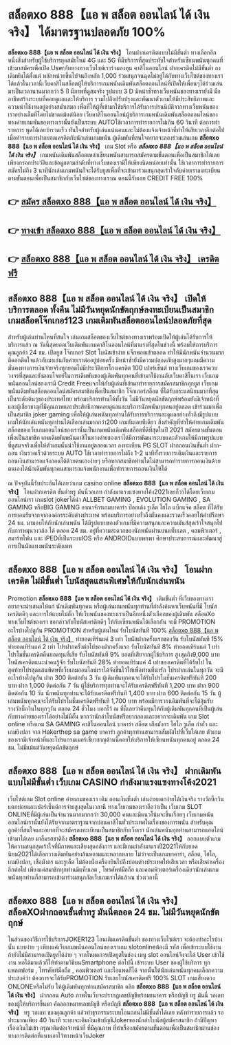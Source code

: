# สล็อตxo 888【แอ พ สล็อต ออนไลน์ ได้ เงิน จริง】  ได้มาตรฐานปลอดภัย 100%

**สล็อตxo 888【แอ พ สล็อต ออนไลน์ ได้ เงิน จริง】** โอนฝากเครดิตแบบไม่มีขั้นต่ำ  ทางเลือกอีกหนึ่งสิ่งสำหรับผู้ใช้บริการยุคสมัยใหม่ 4G และ 5G ที่มีบริการที่สุดประทับใจสำหรับเซียนพนันทุกคนที่เข้ามาสมัครเพื่อเปิด Userกับทางทางเว็บไซต์เราร่วมลงทุน คาสิโนออนไลน์ ฝากเครดิตไม่มีขั้นต่ำ ลงเดิมพันได้ตั้งแต่ หลักหน่วยขึ้นไปจนถึงหลัก 1,000 ร่วมสนุกจนฉุดไม่อยู่ได้กับทางเว็บไซต์ของทางเราได้แล้วในเวลานี้เว็บคาสิโนสล็อตผู้ให้บริการเกมพนันเดิมพันสล็อตออนไลน์ที่เปิดให้เพื่อนๆได้ร่วมเล่นมาเป็นเวลานานมากกว่า 5 ปี มีภาพที่ดูสมจริง รูปแบบ 3 D
มิหนำซ้ำทางเว็บพนันของทางเรายังมี มืออาชีพสร้างระบบที่คอยดูแลและให้บริการ  รวมไปถึงปรับปรุงและพัฒนาตัวเกมให้มีประสิทธิภาพและความน่าใช้งานอยู่อย่างสม่ำเสมอ เพื่อที่ให้ผู้ที่เข้ามาใช้บริการได้รับการปรนนิบัติจากทางเว็บพนันของเราอย่างเต็มที่โดยไม่ขาดแม้แต่น้อย เว็บคาสิโนออนไลน์ผู้บริการเกมพนันเดิมพันสล็อตออนไลน์ของทางค่ายเกมพันของทางเรานั้นยังเป็นระบบ AUTOใช้เวลาการทำรายการไม่เกิน 60 วินาที ต่อการทำรายการ พูดได้เลยว่ารวดเร็ว ทันใจสำหรับผู้เล่นแน่นอนและไม่ต้องแจ้งเจ้าหน้าที่ทำให้เสียเวลาอีกต่อไปเมื่อทำรายการฝากยอดเครดิตกับนักเล่นเกมพนัน
ผู้เดิมพันที่สนใจอยากจะลองร่วมเล่นเกม **สล็อตxo 888【แอ พ สล็อต ออนไลน์ ได้ เงิน จริง】** เกม Slot  หรือ ***สล็อตxo 888【แอ พ สล็อต ออนไลน์ ได้ เงิน จริง】*** เกมพนันเดิมพันสล็อตเหล่าเซียนพนันสามารถสมัครตามขั้นตอนเพื่อเป็นสมาชิกได้เลยเพียงกรอกประวัติและข้อมูลตามลำดับที่ทางเว็บของเรามีให้เพียงนิดหน่อยเท่านั้น ใช้เวลาการทำรายการสมัครไม่ถึง 3 นาทีนักเล่นเกมพนันก็จะได้รับยูสเพื่อที่จะเข้ามาร่วมสนุกสุดเร้าใจกับค่ายเราลงทะเบียนตามขั้นตอนเพื่อเป็นสมาชิกกับเว็บไซต์ของทางเราณ ตอนนี้รับเลย CREDIT FREE 100%

## 👉 [สมัคร สล็อตxo 888【แอ พ สล็อต ออนไลน์ ได้ เงิน จริง】](https://archa888.com/)
## 👉 [ทางเข้า สล็อตxo 888【แอ พ สล็อต ออนไลน์ ได้ เงิน จริง】](https://archa888.com/)
## 👉 [สล็อตxo 888【แอ พ สล็อต ออนไลน์ ได้ เงิน จริง】 เครดิตฟรี](https://archa888.com/)

## สล็อตxo 888【แอ พ สล็อต ออนไลน์ ได้ เงิน จริง】 เปิดให้บริการตลอด ทั้งคืน ไม่มีวันหยุดนักขัตฤกษ์ลงทะเบียนเป็นสมาชิก เกมสล็อตโจ๊กเกอร์123 เกมเดิมพันสล็อตออนไลน์ปลอดภัยที่สุด

สำหรับผู้เล่นท่านไหนที่สนใจ เล่นเกมสล็อตของเว็บไซต์ของทางเราพร้อมเปิดให้ผู้เล่นได้รับการให้บริการแล้ว ณ วันนี้สุดยอดเว็บเดิมพันเกมคาสิโนออนไลน์ที่มาแรงที่สุดในช่วงนี้ พร้อมให้การบริการคุณลูกค้า 24 ชม. เปิดยูส โจ๊กเกอร์ Slot โบนัสเข้าง่าย แจ็กพอตเข้าตลอด ทำให้มีนักพนันจำนวนมากติดอกติดใจแล้วกับมาเล่นกับค่ายเราต่ออยู่บ่อยครั้ง มิหนำซ้ำยังมีความปลอดภัยสูงมากๆแถมมีความมั่นคงทางการเงินจ่ายจริงทุกยอดไม่มีประวัติการโกงเครดิต 100 เปอร์เซ็นต์ ทางเว็บเกมของเราควบวงจรที่สุดและยังตอบโจทย์ในการเดิมพันของผู้เดิมพันทุกคนที่เข้ามาใช้งานกับเว็บคาสิโนเรา
เว็บเกมพนันออนไลน์ของเรามี Credit Freeแจกให้กับผู้เล่นที่เข้ามาทำรายการสมัครสมาชิกทุกยูส เว็บเกมพนันเดิมพันสล็อตออนไลน์สมัครสมาชิกเพื่อเป็นสมาชิก โจ๊กเกอร์สล็อต ที่ได้รับกระแสนิยมมากที่สุดเป็นระดับต้นๆของประเทศไทย พร้อมบริการท่านได้ทั้งวัน ไม่มีวันหยุดนักขัตฤกษ์พร้อมยังมีเจ้าหน้าที่และผู้เชี่ยวชาญที่มีคุณภาพและประสิทธิภาพคอยดูแลและบริการนักพนันทุกคนอยู่ตลอด เข้าร่วมมาเพื่อเป็นสมาชิก joker gaming เพื่อให้ผู้เล่นพนันทุกท่านได้รับการบริการและดูแลอย่างทั่วถึงมีรูปแบบเกมให้นักเล่นพนันทุกท่านได้เลือกเล่นมากกว่า200 เกมกันเลยทีเดียว
สิ่งสำคัญที่ทำให้ค่ายเกมเดิมพันสล็อตของเว็บเกมออนไลน์ของเรานั้นเป็นเกมพนันเดิมพันสล็อตที่ดีที่สุดในปี 2021 สมัครตามขั้นตอนเพื่อเป็นสมาชิก  เกมเดิมพันพนันคาสิโนทางค่ายของเราได้มีการพัฒนาระบบและตัวเกมให้มีภาพรูปแบบที่ดูสมจจริงเพื่อให้ตัวเกมนั้นน่าใช้งานอยู่ตลอดเวลา ลงทะเบียน  PG SLOT ฝากถอนเงินขั้นต่ำ ฝาก-ถอน เงินรวดเร็วด้วยระบบ AUTO ใช้เวลาทำรายการไม่ถึง 1-2 นาทีทั้งรายการเติมเงินและรายการถอนเงินสามารถแจ้งถอนได้ด้วยตนเองง่ายๆ หรือหากสมาชิกท่านใดไม่สามารถทำรายการถอนเงินด้วยตนเองได้นักเดิมพันทุกคนสามารถแจ้งพนักงานเพื่อทำรายการถอนเงินให้ได้

ณ ปัจจุบันนี้รับประกันได้เลยว่าเกม casino online **สล็อตxo 888【แอ พ สล็อต ออนไลน์ ได้ เงิน จริง】** โอนฝากเครดิต ขั้นต่ำทรู มันนี่วอเลท กำลังมาแรงแซงทางโค้ง2021เลยก็ว่าได้โดยเว็บเกมออนไลน์เรา เกมslot jokerได้นำ ALLBET GAMING , EVOLUTION GAMING , SA GAMING หรือBIG GAMING อาณาจักรเกมบาคาร่า ป๊อกเด้ง รูเล็ต ไฮโล แบ็กแจ๊ค สล็อต ที่ได้รับการยอมรับจากจากองค์กรระดับต่างประเทศ พร้อมบริการอย่างทั่วถึงมั่นคงและรวดเร็วคอยให้คำปรึกษา 24 ชม. มามอบให้กับนักเล่นพนัน ได้มีรูปแบบของตัวเกมที่มีความสนุกและความมันส์สุดเร้าใจสนุกไปกับการหมุนวงวล้อ ได้ ตลอด 24 ชม. อยู่ที่ความสะดวกของนักพนันผ่านบนแท็บเลต , คอมพิวเตอร์ , สมาร์ทโฟน และ iPEDที่เป็นระบบIOS หรือ ANDROIDแบบพกพา ศึกษาประสบการณ์และพัฒนาสู่การเป็นนักแทงพนันระดับเทพ

## สล็อตxo 888【แอ พ สล็อต ออนไลน์ ได้ เงิน จริง】 โอนฝากเครดิต ไม่มีขั้นต่ำ โบนัสสุดแสนพิเศษให้กับนักเล่นพนัน

 Promotion  **สล็อตxo 888【แอ พ สล็อต ออนไลน์ ได้ เงิน จริง】** เติมขั้นต่ำ ที่เว็บของทางเราอยากจะนำเสนอให้แก่  นักเดิมพันทุกคน หรือผู้เล่นเกมพนันทุกท่านที่กำลังค้นหาเว็บพนันที่มี โบนัสเครดิตดีๆ และการให้แบบไม่กั๊ก ให้เว็บพนันของทางเราเป็นอีกหนึ่งตัวเลือกของผู้เดิมพัน สล็อตXo ทางเว็บไซต์ของเรา ขอกล่าวกับโบนัสเครดิตดีๆ ให้กับเซียนพนันได้เลือกกัน จะมี PROMOTION อะไรบ้างไปดูกัน
 PROMOTION สำหรับผู้เล่นใหม่ รับโบนัสทันที 100% [สล็อตxo 888【แอ พ สล็อต ออนไลน์ ได้ เงิน จริง】](https://archa888.com/) ทำยอดเทิร์นแค่ 3 เท่า
โบนัสฝากครั้งแรกของวัน รับโบนัสทันที 15% ทำยอดเทิร์นแค่ 2 เท่า
โปรฝากครั้งต่อไปของฝากครั้งแรก รับโบนัสทันที 8% ทำยอดเทิร์นแค่ 1 เท่า
โปรโมชั่นเครดิตคืนยอดทุนที่เสีย รับโบนัสทันที 9% ยอดที่เสียจากผู้ใช้บริการ สูงสุดถึง9,000 บาท
โบนัสเครดิตแนะนำคนรู้จัก รับโบนัสทันที 28% ทำยอดเทิร์นแค่ 4 เท่าของเครดิตที่ได้รับไป
ในสุดท้ายโปรสุดแสนพิศษที่เว็บเกมออนไลน์เราได้จัดขึ้นไว้ให้เพื่อท่านที่น่ารัก โปรฝากเล่นในทุกวัน จะมีอะไรบ้างไปดูกัน
ฝาก 300 ติดต่อกัน 3 วัน ผู้เดิมพันทุกคนจะได้รับโปรโมชั่นเครดิตฟรีทันที 200 บาท
ฝาก 1,000 ติดต่อกัน 7 วัน ผู้ใช้บริการทุกท่านจะได้รับเครดิตฟรีทันที 1,200 บาท
ฝาก 900 ติดต่อกัน 10 วัน นักพนันทุกท่านจะได้รับเครดิตฟรีทันที 1,400 บาท
ฝาก 600 ติดต่อกัน 15 วัน ผู้เล่นพนันทุกคนจะได้รับโปรโมชั่นเครดิตฟรีทันที 1,700 บาท
พร้อมมีการวางเดิมพันที่จะได้ลุ้นรับรางวัลบิ๊กวินในทุกๆวัน ตลอด 24 ชั่วโมง บอกไว้ ณ ที่นี้เลยว่าคืนทุนให้กับผู้เดิมพันทุกคนที่เป็นผู้เล่นกับทางค่ายของเราได้อย่างไม่มีอั้น หากว่านักล่าโบนัสฟรีอยากลองและอยากจะเดิมพัน เกม Slot online หรือเกม SA GAMING คาสิโนออนไลน์ บาคาร่า สล็อต เสือมังกร ไฮโล รูเล็ต กำถั่ว และ เกมยิงปลา จาก Hakerthep sa game บาคาร่า ลูกค้าทุกท่านสามารถสัมผัสไปที่เว็บได้เลย ตัวเกมของเรามีเจ้าหน้าที่และโปรแกรมเมอร์เชี่ยวชาญด้านนี้คอยให้บริการให้เซียนพนันทุกคนอยู่ ตลอด 24 ชม. ไม่มีแม้แต่วันหยุดนักขัตฤกษ์

## สล็อตxo 888【แอ พ สล็อต ออนไลน์ ได้ เงิน จริง】 ฝากเดิมพัน แบบไม่มีขั้นต่ำ  เว็บเกม CASINO กำลังมาแรงแซงทางโค้ง2021

เว็บไซต์เกม Slot online ค่ายเกมของเรา เติม ถอนเงินขั้นต่ำ เล่นง่ายแตกง่ายได้เงินจริง รางวัลบิ๊กวินแตกบ่อยและเปอร์เซ็นต์การจ่ายสูงสุดในเวลานี ทางเว็บเกมของเราถือว่าเป็น เว็บเกม SLOT ONLINEที่มีผู้เล่นเป็นจำนวนมากมากกว่า 30,000 คนและมีแนวโน้มจะขึ้นเรื่อยๆ เว็บเกมพนันออนไลน์เรานั้นยังได้รับจากมาตราฐานจากบ่อนคาสิโนทั่วประเทศในเรื่องของการพนัน สำหรับคุณลูกค้าที่สนใจและอยากที่จะสมัครลงทะเบียนเป็นสมาชิกกับเว็บเรา นักเล่นพนันทุกท่านสามารถแอดไลน์เข้ามาได้เลย
	มาลิ้มรสชาติถึง **สล็อตxo 888【แอ พ สล็อต ออนไลน์ ได้ เงิน จริง】** ออกแบบตัวเกมให้ความสนุกสุดเร้าใจที่มีภาพและเสียงสุดอลังการ และมีเกมกำลังมาแรงปี2021ให้กับยอดนิยม2021ได้เลือกวางเดิมพันอย่างล้นหลามและหลากหลาย  ไม่ว่าจะเป็นเกมบาคาร่า, สล็อต, ไฮโล, เกมยิงปลา, เสือมังกร และรูเล็ต ไม่ต้องนั่งเครื่องบินไปถึงบ่อนต่างประเทศให้เสียเวลา หรือเสียค่าเครื่องอีกต่อไป เพียงแค่สมาชิกทุกท่านมีแท็บเลต , โทรศัพท์มือถือ และคอมพิวเตอร์เครื่องเดียวนักเล่นเกมพนันทุกท่านก็สามารถเข้ามาร่วมสนุกกัลเว็บเกมเราได้แล้วณ ช่วงเวลานี้

## สล็อตxo 888【แอ พ สล็อต ออนไลน์ ได้ เงิน จริง】 สล็อตXOฝากถอนขั้นต่ำทรู มันนี่ตลอด 24 ชม. ไม่มีวันหยุดนักขัตฤกษ์

ในส่วนของวิธีการใช้บริการJOKER123 โอนเติมเครดิตขั้นต่ำ ของทางเว็บไซต์เรา จะต้องทำอะไรบ้างนั้น แบบง่าย ๆ เพียงแค่เว็บเกมพนันออนไลน์ของเราเกม slotonlineต้องมี รหัส เพื่อเข้าระบบใช้งาน ถ้ายังไม่มีสามารถเปิดยูสได้ง่าย ๆ จากโหมดการเปิดยูสในช่อง เมนู slot ออนไลน์จึงจะได้ User เข้าใช้งาน พอได้มาแล้วก็ให้ทำตามวิธีบนSmartphone ต่อไปนี้
เข้าระบบ User  ของผู้ใช้บริการ ทุกแพลตฟอร์ม , โทรศัพท์มือถือ , คอมพิวเตอร์ และไอแพดก็ได้
จากนั้นให้นักเล่นพนันทุกคนเลือกความประสงค์ว่า ต้องการจะได้รับPROMOTION รับเลยโบนัสเครดิตฟรี 100% SLOT เกมเสี่ยงดวง ONLONEหรือไม่รับ
ให้ผู้เดิมพันทุกท่านสมัครสมาชิก คลิก **สล็อตxo 888【แอ พ สล็อต ออนไลน์ ได้ เงิน จริง】** ฝากถอน Auto ภาพในเว็บจะปรากฏเลขบัญชีพร้อมธนาคาร หรือบัญชี ทรู มันนี่ วอเลท ของผู้ให้บริการขึ้นมา
คัดลอกหมายเลขบัญชี หรือบัญชี **สล็อตxo 888【แอ พ สล็อต ออนไลน์ ได้ เงิน จริง】** ทรู วอเลท ของคุณลูกค้า แล้วทำธุรกรรมระบบโอนถอนไม่มีขั้นต่ำได้เลย
หลังทำรายการแล้ว รอประมาณเพียง 40 วินาที ระบบจะเติมเงินเข้าบัญชีJokerของนักล่าโบนัสผู้สมัครสมาชิก
ถ้ามีปัญหาเรื่องเงินไม่เข้า กรุณาติดต่อเจ้าหน้าที่ ที่มีคุณภาพ ที่ทำเรื่องสมัครตามขั้นตอนเพื่อเป็นสมาชิกผ่านช่องทางการติดต่อที่แนบเอาไว้ทางหน้าเว็บJoker


